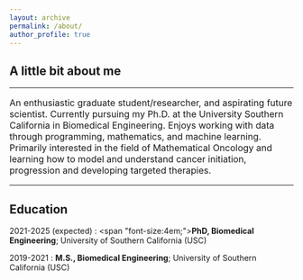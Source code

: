 ```yaml
---
layout: archive
permalink: /about/
author_profile: true
---
```


<h2>A little bit about me</h2>
<hr>
<p style="font-size:16px"> An enthusiastic graduate student/researcher, and aspirating future scientist. Currently pursuing my Ph.D. at the University Southern California in Biomedical Engineering. Enjoys working with data through programming, mathematics, and machine learning. Primarily interested in the field of Mathematical Oncology and learning how to model and understand cancer initiation, progression and developing targeted therapies. </p>
<hr>

Education
---------

2021-2025 (expected)
:   <span "font-size:4em;"><b>PhD, Biomedical Engineering</b>; University of Southern California (USC)</span>

2019-2021
:   **M.S., Biomedical Engineering**; University of Southern California (USC)
